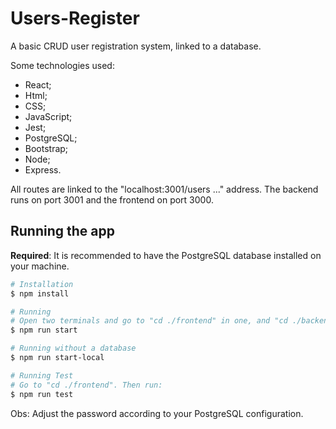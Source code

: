 # Users-Register

A basic CRUD user registration system, linked to a database.

Some technologies used:

* React;
* Html;
* CSS;
* JavaScript;
* Jest;
* PostgreSQL;
* Bootstrap;
* Node;
* Express.

All routes are linked to the "localhost:3001/users ..." address. The backend runs on port 3001 and the frontend on port 3000.

## Running the app

**Required**: It is recommended to have the PostgreSQL database installed on your machine.

```bash
# Installation
$ npm install

# Running
# Open two terminals and go to "cd ./frontend" in one, and "cd ./backend" in the other. Then run:
$ npm run start

# Running without a database
$ npm run start-local

# Running Test
# Go to "cd ./frontend". Then run:
$ npm run test
```

Obs: Adjust the password according to your PostgreSQL configuration.